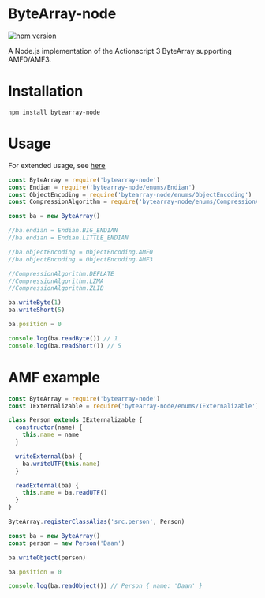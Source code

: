# ByteArray-node

[![npm version](https://img.shields.io/npm/v/bytearray-node?style=flat-square)](https://www.npmjs.com/package/bytearray-node)

A Node.js implementation of the Actionscript 3 ByteArray supporting AMF0/AMF3.

# Installation

`npm install bytearray-node`

# Usage

For extended usage, see [here](https://github.com/Zaseth/bytearray-node/tree/master/test)

```javascript
const ByteArray = require('bytearray-node')
const Endian = require('bytearray-node/enums/Endian')
const ObjectEncoding = require('bytearray-node/enums/ObjectEncoding')
const CompressionAlgorithm = require('bytearray-node/enums/CompressionAlgorithm')

const ba = new ByteArray()

//ba.endian = Endian.BIG_ENDIAN
//ba.endian = Endian.LITTLE_ENDIAN

//ba.objectEncoding = ObjectEncoding.AMF0
//ba.objectEncoding = ObjectEncoding.AMF3

//CompressionAlgorithm.DEFLATE
//CompressionAlgorithm.LZMA
//CompressionAlgorithm.ZLIB

ba.writeByte(1)
ba.writeShort(5)

ba.position = 0

console.log(ba.readByte()) // 1
console.log(ba.readShort()) // 5
```

# AMF example

```javascript
const ByteArray = require('bytearray-node')
const IExternalizable = require('bytearray-node/enums/IExternalizable')

class Person extends IExternalizable {
  constructor(name) {
    this.name = name
  }

  writeExternal(ba) {
    ba.writeUTF(this.name)
  }

  readExternal(ba) {
    this.name = ba.readUTF()
  }
}

ByteArray.registerClassAlias('src.person', Person)

const ba = new ByteArray()
const person = new Person('Daan')

ba.writeObject(person)

ba.position = 0

console.log(ba.readObject()) // Person { name: 'Daan' }
```
